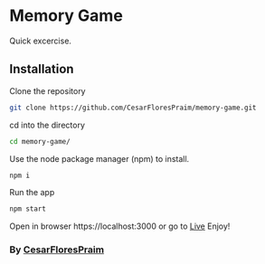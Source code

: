 # Memory Game

Quick excercise.

## Installation
Clone the repository
```bash
git clone https://github.com/CesarFloresPraim/memory-game.git
```
cd into the directory
```bash
cd memory-game/
```
Use the node package manager (npm) to install.

```bash
npm i
```
Run the app
```bash
npm start
```

Open in browser https://localhost:3000 or go to [Live](https://memorygame.binara-demos.com/)
Enjoy!

### By [CesarFloresPraim](https://github.com/CesarFloresPraim)
